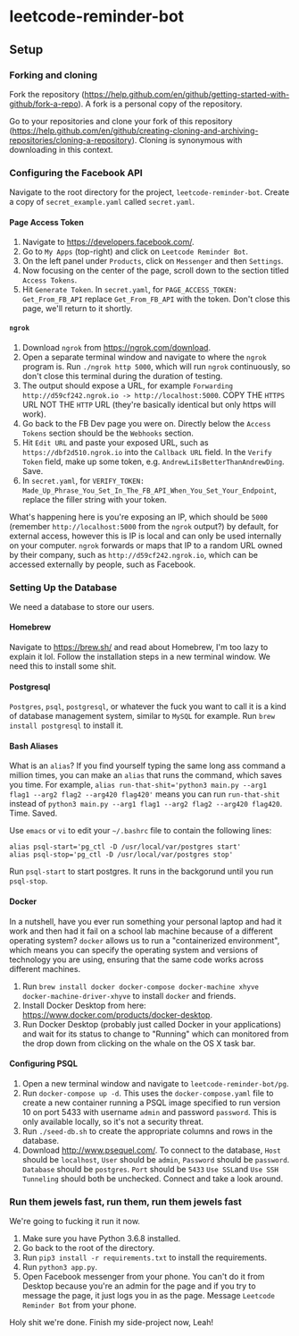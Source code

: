 # leetcode-reminder-bot

## Setup

### Forking and cloning

Fork the repository (https://help.github.com/en/github/getting-started-with-github/fork-a-repo). A fork is a personal copy of the repository.

Go to your repositories and clone your fork of this repository (https://help.github.com/en/github/creating-cloning-and-archiving-repositories/cloning-a-repository). Cloning is synonymous with downloading in this context.

### Configuring the Facebook API

Navigate to the root directory for the project, `leetcode-reminder-bot`. Create a copy of `secret_example.yaml` called `secret.yaml`.

#### Page Access Token

1. Navigate to https://developers.facebook.com/.
2. Go to `My Apps` (top-right) and click on `Leetcode Reminder Bot`.
3. On the left panel under `Products`, click on `Messenger` and then `Settings`.
4. Now focusing on the center of the page, scroll down to the section titled `Access Tokens`.
5. Hit `Generate Token`. In `secret.yaml`, for `PAGE_ACCESS_TOKEN: Get_From_FB_API` replace `Get_From_FB_API` with the token. Don't close this page, we'll return to it shortly.

#### `ngrok`

1. Download `ngrok` from https://ngrok.com/download.
2. Open a separate terminal window and navigate to where the `ngrok` program is. Run `./ngrok http 5000`, which will run `ngrok` continuously, so don't close this terminal during the duration of testing.
3. The output should expose a URL, for example `Forwarding http://d59cf242.ngrok.io -> http://localhost:5000`. COPY THE `HTTPS` URL NOT THE `HTTP` URL (they're basically identical but only https will work).
4. Go back to the FB Dev page you were on. Directly below the `Access Tokens` section should be the `Webhooks` section.
5. Hit `Edit URL` and paste your exposed URL, such as `https://dbf2d510.ngrok.io` into the `Callback URL` field. In the `Verify Token` field, make up some token, e.g. `AndrewLiIsBetterThanAndrewDing`. Save.
6. In `secret.yaml`, for `VERIFY_TOKEN: Made_Up_Phrase_You_Set_In_The_FB_API_When_You_Set_Your_Endpoint`, replace the filler string with your token.

What's happening here is you're exposing an IP, which should be `5000` (remember `http://localhost:5000` from the `ngrok` output?) by default, for external access, however this is IP is local and can only be used internally on your computer. `ngrok` forwards or maps that IP to a random URL owned by their company, such as `http://d59cf242.ngrok.io`, which can be accessed externally by people, such as Facebook.

### Setting Up the Database

We need a database to store our users.

#### Homebrew

Navigate to https://brew.sh/ and read about Homebrew, I'm too lazy to explain it lol. Follow the installation steps in a new terminal window. We need this to install some shit.

#### Postgresql

`Postgres`, `psql`, `postgresql`, or whatever the fuck you want to call it is a kind of database management system, similar to `MySQL` for example. Run `brew install postgresql` to install it.

#### Bash Aliases

What is an `alias`? If you find yourself typing the same long ass command a million times, you can make an `alias` that runs the command, which saves you time. For example, `alias run-that-shit='python3 main.py --arg1 flag1 --arg2 flag2 --arg420 flag420'` means you can run `run-that-shit` instead of `python3 main.py --arg1 flag1 --arg2 flag2 --arg420 flag420`. Time. Saved.

Use `emacs` or `vi` to edit your `~/.bashrc` file to contain the following lines:

```
alias psql-start='pg_ctl -D /usr/local/var/postgres start'
alias psql-stop='pg_ctl -D /usr/local/var/postgres stop'
```

Run `psql-start` to start postgres. It runs in the backgorund until you run `psql-stop`.

#### Docker

In a nutshell, have you ever run something your personal laptop and had it work and then had it fail on a school lab machine because of a different operating system? `docker` allows us to run a "containerized environment", which means you can specify the operating system and versions of technology you are using, ensuring that the same code works across different machines.

1. Run `brew install docker docker-compose docker-machine xhyve docker-machine-driver-xhyve` to install `docker` and friends.
2. Install Docker Desktop from here: https://www.docker.com/products/docker-desktop.
3. Run Docker Desktop (probably just called Docker in your applications) and wait for its status to change to "Running" which can monitored from the drop down from clicking on the whale on the OS X task bar.

#### Configuring PSQL

1. Open a new terminal window and navigate to `leetcode-reminder-bot/pg`.
2. Run `docker-compose up -d`. This uses the `docker-compose.yaml` file to create a new container running a PSQL image specified to run version 10 on port 5433 with username `admin` and password `password`. This is only available locally, so it's not a security threat.
3. Run `./seed-db.sh` to create the appropriate columns and rows in the database.
4. Download http://www.psequel.com/. To connect to the database, `Host` should be `localhost`, `User` should be `admin`, `Password` should be `password`. `Database` should be `postgres`. `Port` should be `5433` `Use SSL`and `Use SSH Tunneling` should both be unchecked. Connect and take a look around.

### Run them jewels fast, run them, run them jewels fast

We're going to fucking it run it now.

1. Make sure you have Python 3.6.8 installed.
2. Go back to the root of the directory.
3. Run `pip3 install -r requirements.txt` to install the requirements.
4. Run `python3 app.py`.
5. Open Facebook messenger from your phone. You can't do it from Desktop because you're an admin for the page and if you try to message the page, it just logs you in as the page. Message `Leetcode Reminder Bot` from your phone.

Holy shit we're done. Finish my side-project now, Leah!
